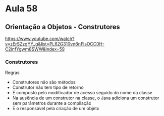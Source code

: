 # Aula 58

## Orientação a Objetos - Construtores

https://www.youtube.com/watch?v=zErSZzgYY_g&list=PL62G310vn6nFIsOCC0H-C2infYgwm8SWW&index=59

### Construtores

Regras

- Construtores não são métodos
- Construtor não tem tipo de retorno
- É composto pelo modificador de acesso seguido do nome da classe
- Na ausência de um construtor na classe, o Java adiciona um construtor sem parâmetros durante a compilação
- É o responsável pela criação de um objeto
